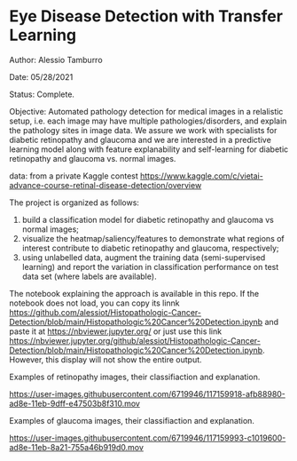 # Eye Disease Detection with Transfer Learning

Author: Alessio Tamburro

Date: 05/28/2021

Status: Complete.

Objective:
Automated pathology detection for medical images in a relalistic setup, i.e. each image may have multiple pathologies/disorders, and explain the pathology sites in  image data. We assure we work with specialists for diabetic retinopathy and glaucoma and we are interested in a predictive learning model along with feature explanability and self-learning for diabetic retinopathy and glaucoma vs. normal images.

data: from a private Kaggle contest https://www.kaggle.com/c/vietai-advance-course-retinal-disease-detection/overview

The project is organized as follows:
1. build a classification model for diabetic retinopathy and glaucoma vs normal images;
2. visualize the heatmap/saliency/features to demonstrate what regions of interest contribute to diabetic retinopathy and glaucoma, respectively;
3. using unlabelled data, augment the training data (semi-supervised learning) and report the variation in classification performance on test data set (where labels are available).

The notebook explaining the approach is available in this repo. If the notebook does not load, you can copy its linnk
https://github.com/alessiot/Histopathologic-Cancer-Detection/blob/main/Histopathologic%20Cancer%20Detection.ipynb and paste it at https://nbviewer.jupyter.org/ or just use this link https://nbviewer.jupyter.org/github/alessiot/Histopathologic-Cancer-Detection/blob/main/Histopathologic%20Cancer%20Detection.ipynb. However, this display will not show the entire output.

Examples of retinopathy images, their classifiaction and explanation.

https://user-images.githubusercontent.com/6719946/117159918-afb88980-ad8e-11eb-9dff-e47503b8f310.mov

Examples of glaucoma images, their classifiaction and explanation.

https://user-images.githubusercontent.com/6719946/117159993-c1019600-ad8e-11eb-8a21-755a46b919d0.mov

